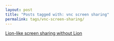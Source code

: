 ```yaml
---
layout: post
title: "Posts tagged with: vnc screen sharing"
permalink: tags/vnc-screen-sharing/
---
```

[Lion-like screen sharing without Lion](/2011/09/lion-like-screen-sharing-without-lion)
